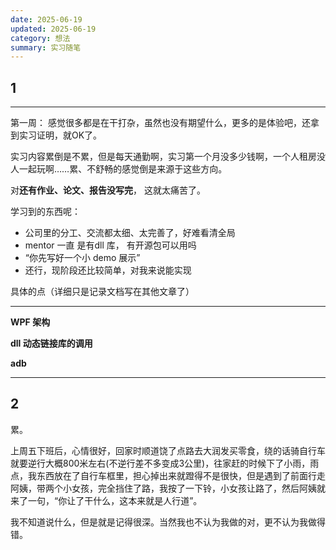 ```yaml
---
date: 2025-06-19
updated: 2025-06-19
category: 想法
summary: 实习随笔
---
```


## 1

---



第一周： 感觉很多都是在干打杂，虽然也没有期望什么，更多的是体验吧，还拿到实习证明，就OK了。

实习内容累倒是不累，但是每天通勤啊，实习第一个月没多少钱啊，一个人租房没人一起玩啊……累、不舒畅的感觉倒是来源于这些方向。

对**还有作业、论文、报告没写完**， 这就太痛苦了。



学习到的东西呢：

- 公司里的分工、交流都太细、太完善了，好难看清全局
- mentor 一直 是有dll 库， 有开源包可以用吗
- “你先写好一个小 demo 展示”
- 还行，现阶段还比较简单，对我来说能实现



具体的点（详细只是记录文档写在其他文章了）

------

**WPF 架构**



**dll 动态链接库的调用**



**adb**

------



## 2

累。



上周五下班后，心情很好，回家时顺道饶了点路去大润发买零食，绕的话骑自行车就要逆行大概800米左右(不逆行差不多变成3公里)，往家赶的时候下了小雨，雨点，我东西放在了自行车框里，担心掉出来就蹬得不是很快，但是遇到了前面行走阿姨，带两个小女孩，完全挡住了路，我按了一下铃，小女孩让路了，然后阿姨就来了一句，“你让了干什么，这本来就是人行道”。

我不知道说什么，但是就是记得很深。当然我也不认为我做的对，更不认为我做得错。



